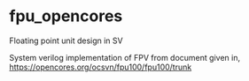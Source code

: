 # fpu_opencores
Floating point unit design in SV

System verilog implementation of FPV from document given in,
https://opencores.org/ocsvn/fpu100/fpu100/trunk
